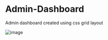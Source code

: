 # Admin-Dashboard

Admin dashboard created using css grid layout

![image](https://user-images.githubusercontent.com/104296616/224567835-d2e64919-83f5-4240-82af-e5dba4946247.png)
